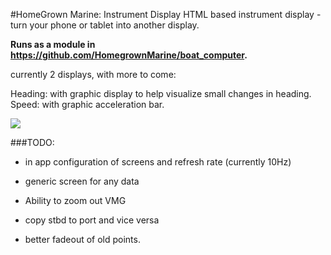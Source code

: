 #HomeGrown Marine: Instrument Display
HTML based instrument display - turn your phone or tablet into another display.

__Runs as a module in https://github.com/HomegrownMarine/boat_computer.__

currently 2 displays, with more to come:

Heading: with graphic display to help visualize small changes in heading.
Speed: with graphic acceleration bar.

![](https://raw.githubusercontent.com/HomegrownMarine/web_instrument/master/README/simple_example.png)

###TODO: 
- in app configuration of screens and refresh rate (currently 10Hz)
- generic screen for any data

- Ability to zoom out VMG
- copy stbd to port and vice versa
- better fadeout of old points.
